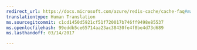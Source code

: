 ```yaml
---
redirect_url: https://docs.microsoft.com/azure/redis-cache/cache-faq#managed-cache-service
translationtype: Human Translation
ms.sourcegitcommit: c1cd1450d5921cf51f720017b746ff9498e85537
ms.openlocfilehash: 99eddb5ce65714aa23ac38430fe4f8be4d73d689
ms.lasthandoff: 03/14/2017

---
```


